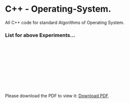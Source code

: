 # C++ - Operating-System.
All  C++ code for standard Algorithms of Operating System.

### List for above Experiments...
<object data="https://github.com/Nitinkumar3399/C-Operating-System./blob/main/LAB%20Practical%20Experiments%20List.pdf" type="application/pdf" width="700px" height="700px">
    <embed src="https://github.com/Nitinkumar3399/C-Operating-System./blob/main/LAB%20Practical%20Experiments%20List.pdf">
        <p> Please download the PDF to view it: <a href="http://yoursite.com/the.pdf">Download PDF</a>.</p>
    </embed>
</object>
